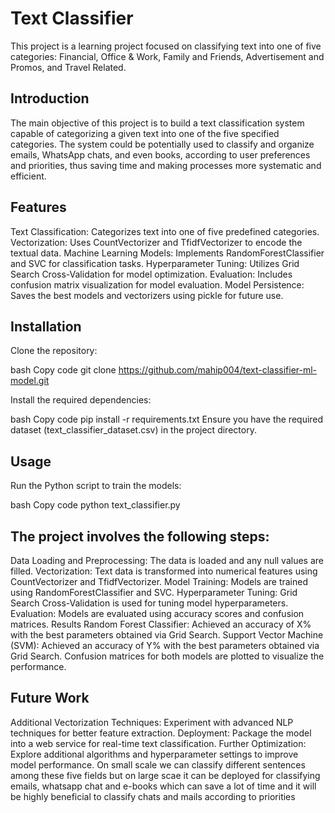 # Text Classifier
This project is a learning project focused on classifying text into one of five categories: Financial, Office & Work, Family and Friends, Advertisement and Promos, and Travel Related.
## Introduction
The main objective of this project is to build a text classification system capable of categorizing a given text into one of the five specified categories. The system could be potentially used to classify and organize emails, WhatsApp chats, and even books, according to user preferences and priorities, thus saving time and making processes more systematic and efficient.

## Features
Text Classification: Categorizes text into one of five predefined categories.
Vectorization: Uses CountVectorizer and TfidfVectorizer to encode the textual data.
Machine Learning Models: Implements RandomForestClassifier and SVC for classification tasks.
Hyperparameter Tuning: Utilizes Grid Search Cross-Validation for model optimization.
Evaluation: Includes confusion matrix visualization for model evaluation.
Model Persistence: Saves the best models and vectorizers using pickle for future use.
## Installation
Clone the repository:

bash
Copy code
git clone https://github.com/mahip004/text-classifier-ml-model.git

Install the required dependencies:

bash
Copy code
pip install -r requirements.txt
Ensure you have the required dataset (text_classifier_dataset.csv) in the project directory.

## Usage
Run the Python script to train the models:

bash
Copy code
python text_classifier.py
## The project involves the following steps:

Data Loading and Preprocessing: The data is loaded and any null values are filled.
Vectorization: Text data is transformed into numerical features using CountVectorizer and TfidfVectorizer.
Model Training: Models are trained using RandomForestClassifier and SVC.
Hyperparameter Tuning: Grid Search Cross-Validation is used for tuning model hyperparameters.
Evaluation: Models are evaluated using accuracy scores and confusion matrices.
Results
Random Forest Classifier: Achieved an accuracy of X% with the best parameters obtained via Grid Search.
Support Vector Machine (SVM): Achieved an accuracy of Y% with the best parameters obtained via Grid Search.
Confusion matrices for both models are plotted to visualize the performance.

## Future Work
Additional Vectorization Techniques: Experiment with advanced NLP techniques for better feature extraction.
Deployment: Package the model into a web service for real-time text classification.
Further Optimization: Explore additional algorithms and hyperparameter settings to improve model performance.
On small scale we can classify different sentences among these five fields but on large scae it can be deployed for classifying emails, whatsapp chat and e-books which can save a lot of time and it will be highly beneficial to classify chats and mails according to priorities
